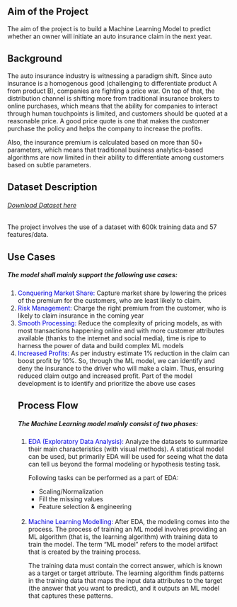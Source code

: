 <h2>Aim of the Project</h2>
<p>
The aim of the project is to build a Machine Learning
Model to predict whether an owner will initiate an auto
insurance claim in the next year.</p>
<h2>Background</h2>
<p>
The auto insurance industry is witnessing a paradigm shift. Since auto insurance is a
homogenous good (challenging to differentiate product A from product B), companies are
fighting a price war. On top of that, the distribution channel is shifting more from traditional
insurance brokers to online purchases, which means that the ability for companies to interact
through human touchpoints is limited, and customers should be quoted at a reasonable price.
A good price quote is one that makes the customer purchase the policy and helps the company
to increase the profits.
</p>
<p>
Also, the insurance premium is calculated based on more than 50+ parameters, which means
that traditional business analytics-based algorithms are now limited in their ability to
differentiate among customers based on subtle parameters.
</p>
<h2>Dataset Description</h2>
<a href="https://drive.google.com/file/d/1mQmgnQpTO5x9WjR26z4J5DL8GAXzSRA5/view?usp=sharing" target="_blank"><h6>Download Dataset here</h6></a>
<p>The project involves the use of a dataset with 600k training data and 57 features/data.</p>
<h2>Use Cases</h2>
<h5>The model shall mainly support the following use cases:</h5>
<ol>
<li><font color="voilet">Conquering Market Share: </font>Capture market share by lowering the prices of the premium
for the customers, who are least likely to claim.</li>
<li><font color="voilet">Risk Management: </font>Charge the right premium from the customer, who is likely to claim
insurance in the coming year</li>
<li><font color="voilet">Smooth Processing:</font> Reduce the complexity of pricing models, as with most transactions
happening online and with more customer attributes available (thanks to the internet
and social media), time is ripe to harness the power of data and build complex ML
models</li>

<li><font color="voilet">Increased Profits: </font>As per industry estimate 1% reduction in the claim can boost profit by
10%. So, through the ML model, we can identify and deny the insurance to the driver
who will make a claim. Thus, ensuring reduced claim outgo and increased profit.
Part of the model development is to identify and prioritize the above use cases</li>
<h2>Process Flow</h2>
<h5>The Machine Learning model mainly consist of two phases:</h5>
<ol>
<li><font color="voilet">EDA (Exploratory Data Analysis):</font>
Analyze the datasets to summarize their main
characteristics (with visual methods). A statistical
model can be used, but primarily EDA will be used
for seeing what the data can tell us beyond the
formal modeling or hypothesis testing task.

<p>Following tasks can be performed as a part of EDA:</p>
<ul>
<li>Scaling/Normalization</li>
<li>Fill the missing values</li>
<li>Feature selection & engineering</li>
</ul>
</li>
<br>
<li><font color="voilet">Machine Learning Modelling:</font> After EDA, the modeling comes into the process. The process of training an ML model
involves providing an ML algorithm (that is, the learning algorithm) with training data
to train the model. The term “ML model” refers to the model artifact that is created by
the training process.
<p>
The training data must contain the correct answer, which is known as a target or
target attribute. The learning algorithm finds patterns in the training data that maps
the input data attributes to the target (the answer that you want to predict), and it
outputs an ML model that captures these patterns.
</p>
</li>
</ol>